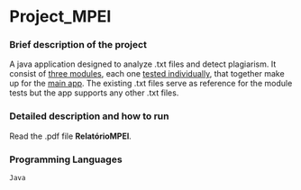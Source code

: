 # Project_MPEI

### Brief description of the project
A java application designed to analyze .txt files and detect plagiarism. It consist of [three modules](Modulos), each one [tested individually](TestesModulos), that together make up for the [main app](DemonstracaoConjunta). The existing .txt files serve as reference for the module tests but the app supports any other .txt files.

### Detailed description and how to run
Read the .pdf file **RelatórioMPEI**.

### Programming Languages
`Java`
